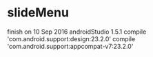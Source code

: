 # slideMenu

finish on 10 Sep 2016
androidStudio 1.5.1
compile 'com.android.support:design:23.2.0'
compile 'com.android.support:appcompat-v7:23.2.0'
